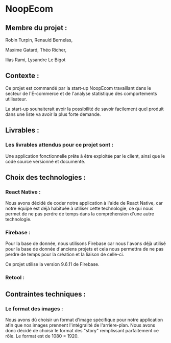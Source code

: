 # NoopEcom

<h2>Membre du projet :</h2>
<p>Robin Turpin, Renauld Bernelas,</p>
<p>Maxime Gatard, Théo Richer,</p>
<p>Ilias Rami, Lysandre Le Bigot</p>

<h2>Contexte :</h2>
<p>Ce projet est commandé par la start-up NoopEcom travaillant dans le secteur de l'E-commerce et de l'analyse statistique des comportements utilisateur.</p>
<p>La start-up souhaiterait avoir la possibilité de savoir facilement quel produit dans une liste va avoir la plus forte demande.</p>

<h2>Livrables :</h2>
<h3>Les livrables attendus pour ce projet sont :</h3>
<p>Une application fonctionnelle prête à être exploitée par le client, ainsi que le code source versionné et documenté.</p>

<h2>Choix des technologies :</h2>
<h3>React Native :</h3>
<p>Nous avons décidé de coder notre application à l'aide de React Native, car notre équipe est déjà habituée à utiliser cette technologie, ce qui nous permet de ne pas perdre de temps dans la compréhension d'une autre technologie.</p>

<h3>Firebase :</h3>
<p>Pour la base de donnée, nous utilisons Firebase car nous l'avons déjà utilisé pour la base de donnée d'anciens projets et cela nous permettra de ne pas perdre de temps pour la création et la liaison de celle-ci.</p>
<p>Ce projet utilise la version 9.6.11 de Firebase.</p>

<h3>Retool :</h3>

<h2>Contraintes techniques :</h2>
<h3>Le format des images :</h3>
<p>Nous avons dû choisir un format d'image spécifique pour notre application afin que nos images prennent l'intégralité de l'arrière-plan.
Nous avons donc décidé de choisir le format des "story" remplissant parfaitement ce rôle. Le format est de 1080 × 1920.</p>
